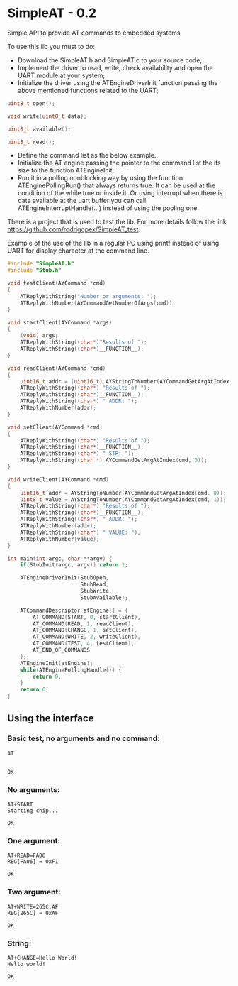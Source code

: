 # SimpleAT - 0.2
Simple API to provide AT commands to embedded systems

To use this lib you must to do:
* Download the SimpleAT.h and SimpleAT.c to your source code;
* Implement the driver to read, write, check availability and open the UART module at your system;
* Initialize the driver using the ATEngineDriverInit function passing the above mentioned functions related to the UART;

```C
uint8_t open();

void write(uint8_t data);

uint8_t available();

uint8_t read();
```


* Define the command list as the below example.
* Initialize the AT engine passing the pointer to the command list the its size to the function ATEngineInit;
* Run it in a polling nonblocking way by using the function ATEnginePollingRun() that always returns true. It can be used at the condition of the while true or inside it. Or using interrupt when there is data available at the uart buffer you can call ATEngineInterruptHandle(...) instead of using the pooling one.

There is a project that is used to test the lib. For more details follow the link https://github.com/rodrigopex/SimpleAT_test.

Example of the use of the lib in a regular PC using printf instead of using UART for display character at the command line.
```C
#include "SimpleAT.h"
#include "Stub.h"

void testClient(AYCommand *cmd)
{
    ATReplyWithString("Number or arguments: ");
    ATReplyWithNumber(AYCommandGetNumberOfArgs(cmd));
}

void startClient(AYCommand *args)
{
    (void) args;
    ATReplyWithString((char*)"Results of ");
    ATReplyWithString((char*)__FUNCTION__);
}

void readClient(AYCommand *cmd)
{
    uint16_t addr = (uint16_t) AYStringToNumber(AYCommandGetArgAtIndex(cmd, 0));
    ATReplyWithString((char*) "Results of ");
    ATReplyWithString((char*)__FUNCTION__);
    ATReplyWithString((char*) " ADDR: ");
    ATReplyWithNumber(addr);
}

void setClient(AYCommand *cmd)
{
    ATReplyWithString((char*) "Results of ");
    ATReplyWithString((char*)__FUNCTION__);
    ATReplyWithString((char*) " STR: ");
    ATReplyWithString((char *) AYCommandGetArgAtIndex(cmd, 0));
}

void writeClient(AYCommand *cmd)
{
    uint16_t addr = AYStringToNumber(AYCommandGetArgAtIndex(cmd, 0));
    uint8_t value = AYStringToNumber(AYCommandGetArgAtIndex(cmd, 1));
    ATReplyWithString((char*) "Results of ");
    ATReplyWithString((char*)__FUNCTION__);
    ATReplyWithString((char*) " ADDR: ");
    ATReplyWithNumber(addr);
    ATReplyWithString((char*) " VALUE: ");
    ATReplyWithNumber(value);
}

int main(int argc, char **argv) {
    if(StubInit(argc, argv)) return 1;

    ATEngineDriverInit(StubOpen,
                       StubRead,
                       StubWrite,
                       StubAvailable);

    ATCommandDescriptor atEngine[] = {
        AT_COMMAND(START, 0, startClient),
        AT_COMMAND(READ, 1, readClient),
        AT_COMMAND(CHANGE, 1, setClient),
        AT_COMMAND(WRITE, 2, writeClient),
        AT_COMMAND(TEST, 4, testClient),
        AT_END_OF_COMMANDS
    };
    ATEngineInit(atEngine);
    while(ATEnginePollingHandle()) {
        return 0;
    }
    return 0;
}

```

## Using the interface
### Basic test, no arguments and no command:
```
AT


OK
```
### No arguments:
```
AT+START
Starting chip...

OK
```
### One argument:
```
AT+READ=FA06
REG[FA06] = 0xF1

OK
```
### Two argument:
```
AT+WRITE=265C,AF
REG[265C] = 0xAF

OK
```

### String:
```
AT+CHANGE=Hello World!
Hello world!

OK
```

